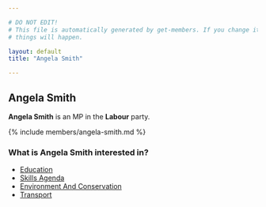 ```yaml
---

# DO NOT EDIT!
# This file is automatically generated by get-members. If you change it, bad
# things will happen.

layout: default
title: "Angela Smith"

---
```


## Angela Smith

**Angela Smith** is an MP in the **Labour** party.

{% include members/angela-smith.md %}

### What is Angela Smith interested in?


* [Education](/interests/education.html)
* [Skills Agenda](/interests/skills-agenda.html)
* [Environment And Conservation](/interests/environment-and-conservation.html)
* [Transport](/interests/transport.html)
